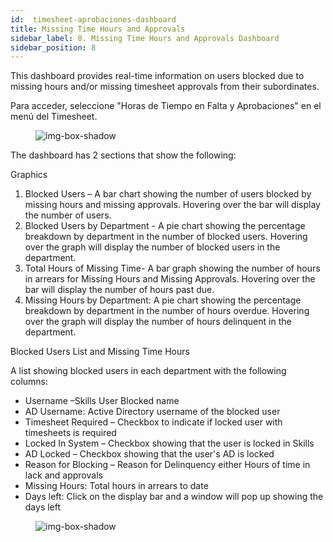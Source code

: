 ```yaml
---
id:  timesheet-aprobaciones-dashboard
title: Missing Time Hours and Approvals
sidebar_label: 8. Missing Time Hours and Approvals Dashboard
sidebar_position: 8
---
```


This dashboard provides real-time information on users blocked due to missing hours and/or missing timesheet approvals from their subordinates.

Para acceder, seleccione "Horas de Tiempo en Falta y Aprobaciones" en el menú del  Timesheet.

<figure>

![img-box-shadow](/img/university/dashboards/missing-timesheets-dashboard/university-missing-timesheets-1.png)
<figcaption></figcaption>
</figure>

The dashboard has 2 sections that show the following:

Graphics

1. Blocked Users – A bar chart showing the number of users blocked by missing hours and missing approvals. Hovering over the bar will display the number of users.
2. Blocked Users by Department - A pie chart showing the percentage breakdown by department in the number of blocked users. Hovering over the graph will display the number of blocked users in the department.
3. Total Hours of Missing Time- A bar graph showing the number of hours in arrears for Missing Hours and Missing Approvals. Hovering over the bar will display the number of hours past due.
4. Missing Hours by Department: A pie chart showing the percentage breakdown by department in the number of hours overdue. Hovering over the graph will display the number of hours delinquent in the department.

Blocked Users List and Missing Time Hours

A list showing blocked users in each department with the following columns:

- Username –Skills User Blocked name
- AD Username: Active Directory username of the blocked user
- Timesheet Required – Checkbox to indicate if locked user with timesheets is required
- Locked In System – Checkbox showing that the user is locked in Skills
- AD Locked – Checkbox showing that the user's AD is locked
- Reason for Blocking – Reason for Delinquency either Hours of time in lack and approvals
- Missing Hours: Total hours in arrears to date
- Days left: Click on the display bar and a window will pop up showing the days left

<figure>

![img-box-shadow](/img/university/dashboards/missing-timesheets-dashboard/university-missing-timesheets-2.png)
<figcaption></figcaption>
</figure> 